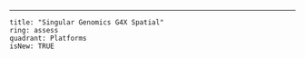 ---

    title: "Singular Genomics G4X Spatial"
    ring: assess
    quadrant: Platforms
    isNew: TRUE
